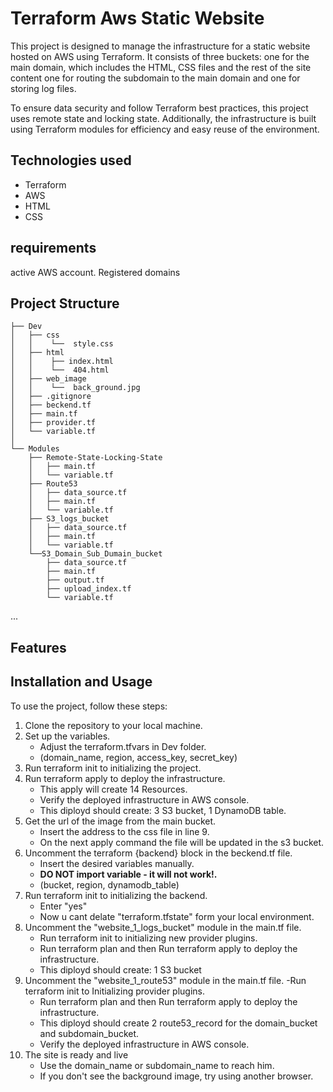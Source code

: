 # Terraform Aws Static Website
This project is designed to manage the infrastructure for a static website hosted on AWS using Terraform. 
It consists of three buckets: 
one for the main domain, which includes the HTML, CSS files and the rest of the site content
one for routing the subdomain to the main domain 
and one for storing log files.

To ensure data security and follow Terraform best practices, this project uses remote state and locking state. 
Additionally, the infrastructure is built using Terraform modules for efficiency and easy reuse of the environment.

## Technologies used
- Terraform
- AWS
- HTML
- CSS

## requirements
active AWS account.
Registered domains

## Project Structure
~~~
├── Dev
│   ├── css
│   │    └──  style.css
│   ├── html 
│   │    ├── index.html
│   │    └──  404.html
│   ├── web_image 
│   │    └──  back_ground.jpg
│   ├── .gitignore
│   ├── beckend.tf
│   ├── main.tf
│   ├── provider.tf
│   └── variable.tf
│   
└── Modules
    ├── Remote-State-Locking-State
    │   ├── main.tf
    │   └── variable.tf
    ├── Route53
    │   ├── data_source.tf
    │   ├── main.tf
    │   └── variable.tf
    ├── S3_logs_bucket
    │   ├── data_source.tf
    │   ├── main.tf
    │   └── variable.tf
    └──S3_Domain_Sub_Dumain_bucket
        ├── data_source.tf
        ├── main.tf
        ├── output.tf
        ├── upload_index.tf
        └── variable.tf
~~~
...
## Features

## Installation and Usage
To use the project, follow these steps:

1. Clone the repository to your local machine.
2. Set up the variables.
    - Adjust the terraform.tfvars in Dev folder.
    - (domain_name, region, access_key, secret_key)
3. Run terraform init to initializing the project.
4. Run terraform apply to deploy the infrastructure.
   - This apply will create 14 Resources.
   - Verify the deployed infrastructure in AWS console.
   - This diployd should create: 3 S3 bucket, 1 DynamoDB table.
5.  Get the url of the image from the main bucket.
    - Insert the address to the css file in line 9.
    - On the next apply command the file will be updated in the s3 bucket.
6. Uncomment the terraform {backend} block in the beckend.tf file.
    - Insert the desired variables manually.
    - **DO NOT import variable - it will not work!.**
    - (bucket, region, dynamodb_table)
7. Run terraform init to initializing the backend.
    - Enter "yes"
    - Now u cant delate "terraform.tfstate" form your local environment.
8. Uncomment the "website_1_logs_bucket" module in the main.tf file.
    - Run terraform init to initializing new provider plugins.
    - Run terraform plan and then Run terraform apply to deploy the infrastructure.
    - This diployd should create: 1 S3 bucket
9. Uncomment the "website_1_route53" module in the main.tf file.
    -Run terraform init to Initializing provider plugins.
    - Run terraform plan and then Run terraform apply to deploy the infrastructure.
    - This diployd should create 2 route53_record for the domain_bucket and subdomain_bucket.
    - Verify the deployed infrastructure in AWS console.
11. The site is ready and live
    - Use the domain_name or subdomain_name to reach him.
    - If you don't see the background image, try using another browser.
 

